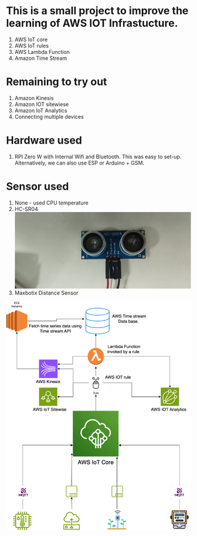 # This is a small project to improve the learning of AWS IOT Infrastucture. 

1. AWS IoT core
2. AWS IoT rules 
3. AWS Lambda Function 
4. Amazon Time Stream

# Remaining to try out
1. Amazon Kinesis 
2. Amazon IOT sitewiese 
3. Amazon IoT Analytics 
4. Connecting multiple devices 

# Hardware used
1. RPI Zero W with Internal Wifi and Bluetooth. This was easy to set-up. Alternatively, we can also use ESP or Arduino + GSM. 

# Sensor used  
1. None - used CPU temperature 
2. HC-SR04
![HC SR04 range sensor ](/docs/HCSR04.jpeg)
3. Maxbotix Distance Sensor 



![Data flow from IoT device to IoT Core and further](/docs/AWSIOTSensors.png)

 
